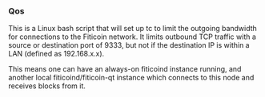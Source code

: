 ### Qos ###

This is a Linux bash script that will set up tc to limit the outgoing bandwidth for connections to the Fiticoin network. It limits outbound TCP traffic with a source or destination port of 9333, but not if the destination IP is within a LAN (defined as 192.168.x.x).

This means one can have an always-on fiticoind instance running, and another local fiticoind/fiticoin-qt instance which connects to this node and receives blocks from it.
